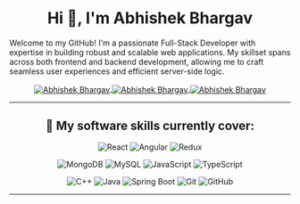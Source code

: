 <h1 align="center">Hi 👋, I'm Abhishek Bhargav</h1>

Welcome to my GitHub! I'm a passionate Full-Stack Developer with expertise in building robust and scalable web applications. My skillset spans across both frontend and backend development, allowing me to craft seamless user experiences and efficient server-side logic.

<div align="center">

  
  <a href="https://www.linkedin.com/in/abhishek-bhargav-560b41170/" target="_blank" title="LinkedIn">
    <img align="center" alt="Abhishek Bhargav" src="https://img.shields.io/static/v1?logo=linkedin&label=%20&message=Abhishek%20Bhargav&style=for-the-badge&logoColor=white&labelColor=%230077B5&color=%230077B5" />
  </a>

   <a href="https://x.com/Bhargavab_98" target="_blank" title="Twitter">
    <img align="center" alt="Abhishek Bhargav" src="https://img.shields.io/static/v1?logo=x&label=%20&message=Abhishek%20Bhargav&style=for-the-badge&&logoColor=%2361DAFB&labelColor=black&color=black" />
  </a>
  
  
   <a href="mailto:bhargavab720@gmail.com" target="_blank" title="bhargavab720@gmail.com">
    <img align="center" alt="Abhishek Bhargav" src="https://img.shields.io/static/v1?logo=gmail&label=%20&message=Email%20Me&style=for-the-badge&logoColor=2361DAFB&labelColor=%23D14836&color=%23D14836" />
  </a>
</div>

<hr> 

<div align="center">
  
  
<h2>🌟 My software skills currently cover:</h2>


![React](https://img.shields.io/static/v1?logo=react&label=%20&message=React&style=for-the-badge&logoColor=%2361DAFB&labelColor=black&color=black)
![Angular](https://img.shields.io/static/v1?logo=react&label=%20&message=React&style=for-the-badge&logoColor=%2361DAFB&labelColor=black&color=black)
![Redux](https://img.shields.io/static/v1?logo=redux&label=%20&message=Redux&style=for-the-badge&logoColor=%23764ABC&labelColor=black&color=black)

<!-- ![Express](https://img.shields.io/static/v1?logo=c&label=%20&message=Cpp&style=for-the-badge&logoColor=%2300599C&labelColor=black&color=black) -->

![MongoDB](https://img.shields.io/static/v1?logo=mongodb&label=%20&message=MongoDB&style=for-the-badge&logoColor=white&labelColor=%2347A248&color=%2347A248)
![MySQL](https://img.shields.io/static/v1?logo=mysql&label=%20&message=MySQL&style=for-the-badge&logoColor=white&labelColor=%234479A1&color=%234479A1)
![JavaScript](https://img.shields.io/static/v1?logo=javascript&label=%20&message=JavaScript&style=for-the-badge&logoColor=black&labelColor=%23F7DF1E&color=%23F7DF1E)
![TypeScript](https://img.shields.io/static/v1?logo=typescript&label=%20&message=TypeScript&style=for-the-badge&logoColor=white&labelColor=%233178C6&color=%233178C6)


![C++](https://img.shields.io/static/v1?logo=c%2B%2B&label=%20&message=C%2B%2B&style=for-the-badge&logoColor=white&labelColor=%2300599C&color=%2300599C)
![Java](https://img.shields.io/static/v1?logo=java&label=%20&message=Java&style=for-the-badge&logoColor=white&labelColor=%23009639&color=%23009639)
![Spring Boot](https://img.shields.io/static/v1?logo=spring+boot&label=%20&message=Spring+Boot&style=for-the-badge&logoColor=white&labelColor=%23009639&color=%23009639)
![Git](https://img.shields.io/static/v1?logo=git&label=&message=Git&style=for-the-badge&logoColor=white&labelColor=%23F05032&color=%23F05032)
![GitHub](https://img.shields.io/static/v1?logo=github&label=&message=GitHub&style=for-the-badge&logoColor=white&labelColor=%23181717&color=%23181717)


</div>

<hr>

<div align="center">
<!--
 ![Abhishek's Github Stats](https://github-readme-stats.vercel.app/api?username=AbhishekBhargav99&theme=react)
 ![Top Languages](https://github-readme-stats.vercel.app/api/top-langs/?username=AbhishekBhargav99&hide=java,c,spring,python,makefile,qmake&layout=compact&theme=react) -->

</div>
